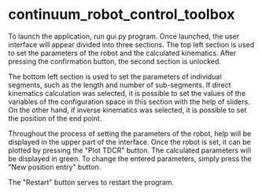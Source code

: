 # continuum_robot_control_toolbox

To launch the application, run gui.py program. Once launched, the user interface will appear divided into three sections. The top left section is used to set the parameters of the robot and the calculated kinematics. After pressing the confirmation button, the second section is unlocked. 

The bottom left section is used to set the parameters of individual segments, such as the length and number of sub-segments. If direct kinematics calculation was selected, it is possible to set the values of the variables of the configuration space in this section with the help of sliders. On the other hand, if inverse kinematics was selected, it is possible to set the position of the end point. 

Throughout the process of setting the parameters of the robot, help will be displayed in the upper part of the interface. Once the robot is set, it can be plotted by pressing the "Plot TDCR" button. The calculated parameters will be displayed in green. To change the entered parameters, simply press the "New position entry" button. 

The "Restart" button serves to restart the program.
